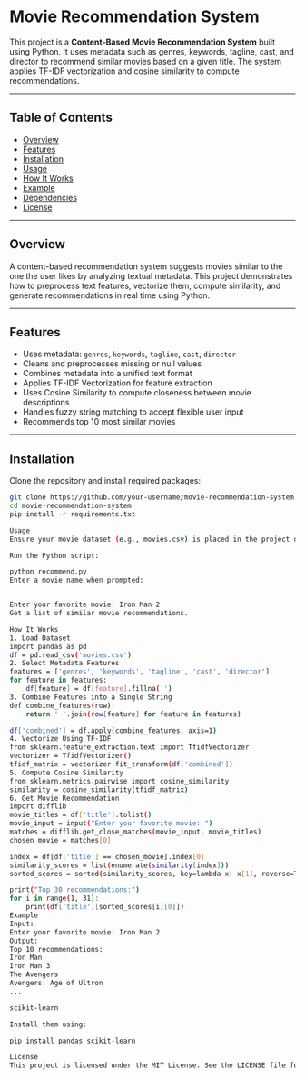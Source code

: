 # Movie Recommendation System

This project is a **Content-Based Movie Recommendation System** built using Python. It uses metadata such as genres, keywords, tagline, cast, and director to recommend similar movies based on a given title. The system applies TF-IDF vectorization and cosine similarity to compute recommendations.

---

## Table of Contents

- [Overview](#overview)
- [Features](#features)
- [Installation](#installation)
- [Usage](#usage)
- [How It Works](#how-it-works)
- [Example](#example)
- [Dependencies](#dependencies)
- [License](#license)

---

## Overview

A content-based recommendation system suggests movies similar to the one the user likes by analyzing textual metadata. This project demonstrates how to preprocess text features, vectorize them, compute similarity, and generate recommendations in real time using Python.

---

## Features

- Uses metadata: `genres`, `keywords`, `tagline`, `cast`, `director`
- Cleans and preprocesses missing or null values
- Combines metadata into a unified text format
- Applies TF-IDF Vectorization for feature extraction
- Uses Cosine Similarity to compute closeness between movie descriptions
- Handles fuzzy string matching to accept flexible user input
- Recommends top 10 most similar movies

---

## Installation

Clone the repository and install required packages:

```bash
git clone https://github.com/your-username/movie-recommendation-system.git
cd movie-recommendation-system
pip install -r requirements.txt

Usage
Ensure your movie dataset (e.g., movies.csv) is placed in the project directory.

Run the Python script:

python recommend.py
Enter a movie name when prompted:


Enter your favorite movie: Iron Man 2
Get a list of similar movie recommendations.

How It Works
1. Load Dataset
import pandas as pd
df = pd.read_csv('movies.csv')
2. Select Metadata Features
features = ['genres', 'keywords', 'tagline', 'cast', 'director']
for feature in features:
    df[feature] = df[feature].fillna('')
3. Combine Features into a Single String
def combine_features(row):
    return ' '.join(row[feature] for feature in features)

df['combined'] = df.apply(combine_features, axis=1)
4. Vectorize Using TF-IDF
from sklearn.feature_extraction.text import TfidfVectorizer
vectorizer = TfidfVectorizer()
tfidf_matrix = vectorizer.fit_transform(df['combined'])
5. Compute Cosine Similarity
from sklearn.metrics.pairwise import cosine_similarity
similarity = cosine_similarity(tfidf_matrix)
6. Get Movie Recommendation
import difflib
movie_titles = df['title'].tolist()
movie_input = input("Enter your favorite movie: ")
matches = difflib.get_close_matches(movie_input, movie_titles)
chosen_movie = matches[0]

index = df[df['title'] == chosen_movie].index[0]
similarity_scores = list(enumerate(similarity[index]))
sorted_scores = sorted(similarity_scores, key=lambda x: x[1], reverse=True)

print("Top 30 recommendations:")
for i in range(1, 31):
    print(df['title'][sorted_scores[i][0]])
Example
Input:
Enter your favorite movie: Iron Man 2
Output:
Top 10 recommendations:
Iron Man
Iron Man 3
The Avengers
Avengers: Age of Ultron
...

scikit-learn

Install them using:

pip install pandas scikit-learn

License
This project is licensed under the MIT License. See the LICENSE file for details.
